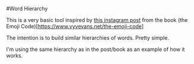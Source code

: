 #Word Hierarchy

This is a very basic tool inspired by [this instagram post](https://www.instagram.com/p/BWxtIxChcB3/) from the book (the Emoji Code)[https://www.vyvevans.net/the-emoji-code]

The intention is to build similar hierarchies of words. Pretty simple.

I'm using the same hierarchy as in the post/book as an example of how it works.